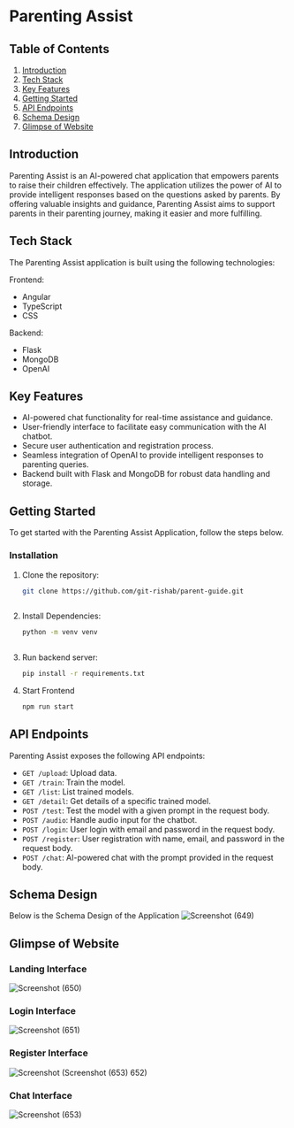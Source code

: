 # Parenting Assist

## Table of Contents
1. [Introduction](#introduction)
2. [Tech Stack](#tech-stack)
3. [Key Features](#key-features)
4. [Getting Started](#getting-started)
5. [API Endpoints](#api-endpoints)
6. [Schema Design](#schema-design)
7. [Glimpse of Website](#glimpse-of-website)

## Introduction
Parenting Assist is an AI-powered chat application that empowers parents to raise their children effectively. The application utilizes the power of AI to provide intelligent responses based on the questions asked by parents. By offering valuable insights and guidance, Parenting Assist aims to support parents in their parenting journey, making it easier and more fulfilling.

## Tech Stack
The Parenting Assist application is built using the following technologies:

Frontend:
- Angular
- TypeScript
- CSS

Backend:
- Flask
- MongoDB
- OpenAI

## Key Features
- AI-powered chat functionality for real-time assistance and guidance.
- User-friendly interface to facilitate easy communication with the AI chatbot.
- Secure user authentication and registration process.
- Seamless integration of OpenAI to provide intelligent responses to parenting queries.
- Backend built with Flask and MongoDB for robust data handling and storage.

## Getting Started
To get started with the Parenting Assist Application, follow the steps below.

### Installation

1. Clone the repository:

   ```bash
   git clone https://github.com/git-rishab/parent-guide.git
  
2. Install Dependencies:

   ```bash
   python -m venv venv
  
3. Run backend server:

   ```bash
   pip install -r requirements.txt

4. Start Frontend

   ```bash
   npm run start

## API Endpoints
Parenting Assist exposes the following API endpoints:

- `GET /upload`: Upload data.
- `GET /train`: Train the model.
- `GET /list`: List trained models.
- `GET /detail`: Get details of a specific trained model.
- `POST /test`: Test the model with a given prompt in the request body.
- `POST /audio`: Handle audio input for the chatbot.
- `POST /login`: User login with email and password in the request body.
- `POST /register`: User registration with name, email, and password in the request body.
- `POST /chat`: AI-powered chat with the prompt provided in the request body.


## Schema Design
Below is the Schema Design of the Application
![Screenshot (649)](https://github.com/git-rishab/parent-guide/assets/114337213/ea54f855-0c16-42fa-b7e3-877468efdd18)

## Glimpse of Website
### Landing Interface
![Screenshot (650)](https://github.com/git-rishab/parent-guide/assets/114337213/ea20cd44-ad0e-4f9c-9449-e60ab0d87efb)
### Login Interface
![Screenshot (651)](https://github.com/git-rishab/parent-guide/assets/114337213/a06dc4ef-677d-4e75-9c9c-9dc8d89a224c)
### Register Interface
![Screenshot (![Screenshot (653)](https://github.com/git-rishab/parent-guide/assets/114337213/27d737fd-cc21-459c-a7ea-22296270af8a)
652)](https://github.com/git-rishab/parent-guide/assets/114337213/47ed4169-2e27-40a7-a6c3-3e98f7a89dfa)
### Chat Interface
![Screenshot (653)](https://github.com/git-rishab/parent-guide/assets/114337213/e3164c39-41e6-4b15-bae2-4dcbbfb04188)

